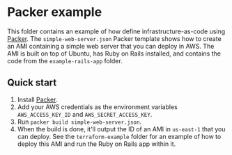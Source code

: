 # Packer example

This folder contains an example of how define infrastructure-as-code using [Packer](https://www.packer.io/). The
`simple-web-server.json` Packer template shows how to create an AMI containing a simple web server that you can deploy
in AWS. The AMI is built on top of Ubuntu, has Ruby on Rails installed, and contains the code from the
`example-rails-app` folder.

## Quick start

1. Install [Packer](https://www.packer.io/).
2. Add your AWS credentials as the environment variables `AWS_ACCESS_KEY_ID` and `AWS_SECRET_ACCESS_KEY`.
3. Run `packer build simple-web-server.json`.
4. When the build is done, it'll output the ID of an AMI in `us-east-1` that you can deploy. See the `terraform-example`
   folder for an example of how to deploy this AMI and run the Ruby on Rails app within it.